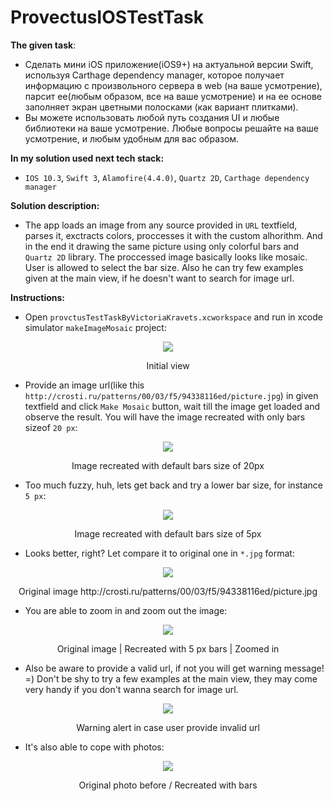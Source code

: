 # ProvectusIOSTestTask

**The given task**:
- Сделать мини iOS приложение(iOS9+) на актуальной версии Swift, используя Carthage dependency manager, которое получает информацию с произвольного сервера в web (на ваше усмотрение), парсит ее(любым образом, все на ваше усмотрение) и на ее основе заполняет экран цветными полосками (как вариант плитками). 
- Вы можете использовать любой путь создания UI и любые библиотеки на ваше усмотрение. Любые вопросы решайте на ваше усмотрение, и любым удобным для вас образом.


**In my solution used next tech stack:** 
- `IOS 10.3`, `Swift 3`, `Alamofire(4.4.0)`, `Quartz 2D`, `Carthage dependency manager`


**Solution description:**
- The app loads an image from any source provided in `URL` textfield, parses it, exctracts colors, proccesses it with the custom alhorithm. And in the end it drawing the same picture using only colorful bars and `Quartz 2D` library. The proccessed image basically looks like mosaic. User is allowed to select the bar size. Also he can try few examples given at the main view, if he doesn't want to search for image url.   

**Instructions:**
- Open `provctusTestTaskByVictoriaKravets.xcworkspace` and run in xcode simulator `makeImageMosaic` project: 
<p align="center">
  <a href="">
    <img src="https://github.com/Victoria-Kravets/ProvectusIOSTestTask/blob/master/screenshots/2.png">
  </a>
  <p align="center">Initial view</p>
</p>

- Provide an image url(like this `http://crosti.ru/patterns/00/03/f5/94338116ed/picture.jpg`) in given textfield and click `Make Mosaic` button, wait till the image get loaded and observe the result. You will have the image recreated with only bars sizeof `20 px`: 

<p align="center">
  <a href="">
    <img src="https://github.com/Victoria-Kravets/ProvectusIOSTestTask/blob/master/screenshots/7.png">
  </a>
  <p align="center">Image recreated with default bars size of 20px</p>
</p>

- Too much fuzzy, huh, lets get back and try a lower bar size, for instance `5 px`:

<p align="center">
  <a href="http://gulpjs.com">
    <img src="https://github.com/Victoria-Kravets/ProvectusIOSTestTask/blob/master/screenshots/5.png">
  </a>
  <p align="center">Image recreated with default bars size of 5px</p>
</p>

- Looks better, right? Let compare it to original one in `*.jpg` format:

<p align="center">
  <a href="">
    <img src="https://github.com/Victoria-Kravets/ProvectusIOSTestTask/blob/master/screenshots/6.png">
  </a>
  <p align="center">Original image http://crosti.ru/patterns/00/03/f5/94338116ed/picture.jpg</p>
</p>

- You are able to zoom in and zoom out the image: 

<p align="center">
  <a href="">
    <img src="https://github.com/Victoria-Kravets/ProvectusIOSTestTask/blob/master/screenshots/together.png">
  </a>
  <p align="center">Original image     |     Recreated with 5 px bars     |     Zoomed in </p>
</p>

- Also be aware to provide a valid url, if not you will get warning message! =) Don't be shy to try a few examples at the main view, they may come very handy if you don't wanna search for image url.

<p align="center">
  <a href="">
    <img src="https://github.com/Victoria-Kravets/ProvectusIOSTestTask/blob/master/screenshots/9.png">
  </a>
  <p align="center">Warning alert in case user provide invalid url</p>
</p>

- It's also able to cope with photos: 

<p align="center">
  <a href="">
    <img src="https://github.com/Victoria-Kravets/ProvectusIOSTestTask/blob/master/screenshots/myProfileGitHubPhoto.png">
  </a>
  <p align="center">Original photo before / Recreated with bars</p>
</p>
